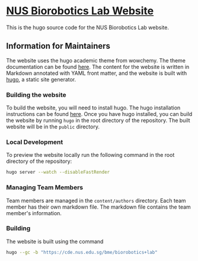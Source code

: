 # [NUS Biorobotics Lab Website](https://www.example.com)

This is the hugo source code for the NUS Biorobotics Lab website. 

## Information for Maintainers
The website uses the hugo academic theme from wowchemy. The theme documentation can be found [here](https://wowchemy.com). The content for the website is written in Markdown annotated with YAML front matter, and the website is built with [hugo](https://gohugo.io), a static site generator.

### Building the website
To build the website, you will need to install hugo. The hugo installation instructions can be found [here](https://gohugo.io/getting-started/installing/). Once you have hugo installed, you can build the website by running `hugo` in the root directory of the repository. The built website will be in the `public` directory.

### Local Development
To preview the website locally run the following command in the root directory of the repository:
```bash
hugo server --watch --disableFastRender
```

### Managing Team Members
Team members are managed in the `content/authors` directory. Each team member has their own markdown file. The markdown file contains the team member's information. 

### Building
The website is built using the command

```bash
hugo --gc -b "https://cde.nus.edu.sg/bme/biorobotics+lab"
```
